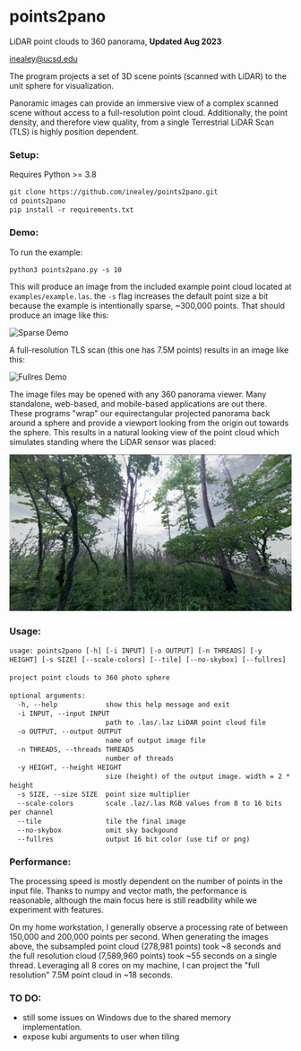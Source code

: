 # points2pano
LiDAR point clouds to 360 panorama, **Updated Aug 2023**

inealey@ucsd.edu

The program projects a set of 3D scene points (scanned with LiDAR) to the unit sphere for visualization.

Panoramic images can provide an immersive view of a complex scanned scene without access to a full-resolution point cloud.
Additionally, the point density, and therefore view quality, from a single Terrestrial LiDAR Scan (TLS) is highly position dependent.

### Setup:
Requires Python >= 3.8
```
git clone https://github.com/inealey/points2pano.git
cd points2pano
pip install -r requirements.txt
```
  
### Demo:
To run the example:
```
python3 points2pano.py -s 10
```

This will produce an image from the included example point cloud located at `examples/example.las`. 
the `-s` flag increases the default point size a bit because the example is intentionally sparse, ~300,000 points.
That should produce an image like this:

![Sparse Demo](example/demo_subsampled.jpg)

A full-resolution TLS scan (this one has 7.5M points) results in an image like this:

![Fullres Demo](example/demo_fullres.jpg)
 
The image files may be opened with any 360 panorama viewer. Many standalone, web-based, and mobile-based applications are out there.
These programs "wrap" our equirectangular projected panorama back around a sphere and provide a viewport looking from the origin out towards the sphere.
This results in a natural looking view of the point cloud which simulates standing where the LiDAR sensor was placed:

![Viewport](example/viewport.jpg)

### Usage:
```
usage: points2pano [-h] [-i INPUT] [-o OUTPUT] [-n THREADS] [-y HEIGHT] [-s SIZE] [--scale-colors] [--tile] [--no-skybox] [--fullres]

project point clouds to 360 photo sphere

optional arguments:
  -h, --help            show this help message and exit
  -i INPUT, --input INPUT
                        path to .las/.laz LiDAR point cloud file
  -o OUTPUT, --output OUTPUT
                        name of output image file
  -n THREADS, --threads THREADS
                        number of threads
  -y HEIGHT, --height HEIGHT
                        size (height) of the output image. width = 2 * height
  -s SIZE, --size SIZE  point size multiplier
  --scale-colors        scale .laz/.las RGB values from 8 to 16 bits per channel
  --tile                tile the final image
  --no-skybox           omit sky backgound
  --fullres             output 16 bit color (use tif or png)
  ```
  
### Performance:
The processing speed is mostly dependent on the number of points in the input file.
Thanks to numpy and vector math, the performance is reasonable, although the main focus here is still readbility while we experiment with features.
 
On my home workstation, I generally observe a processing rate of between 150,000 and 200,000 points per second.
When generating the images above, the subsampled point cloud (278,981 points) took ~8 seconds and the full resolution cloud (7,589,960 points) took ~55 seconds on a single thread.
Leveraging all 8 cores on my machine, I can project the "full resolution" 7.5M point cloud in ~18 seconds. 
 
### TO DO:
- still some issues on Windows due to the shared memory implementation.
- expose kubi arguments to user when tiling
